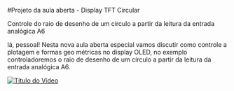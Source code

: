 #Projeto da aula aberta - Display TFT Circular 

Controle do raio de desenho de um círculo a partir da leitura da entrada analógica A6

lá, pessoal! Nesta nova aula aberta especial vamos discutir como controle a plotagem e formas geo métricas no display OLED, no exemplo controladoremos o raio de desenho de um círculo a partir da leitura da entrada analógica A6. 

[![Título do Vídeo](https://img.youtube.com/vi/y5THMLyKsZ0/maxresdefault.jpg)](https://www.youtube.com/watch?v=y5THMLyKsZ0)
